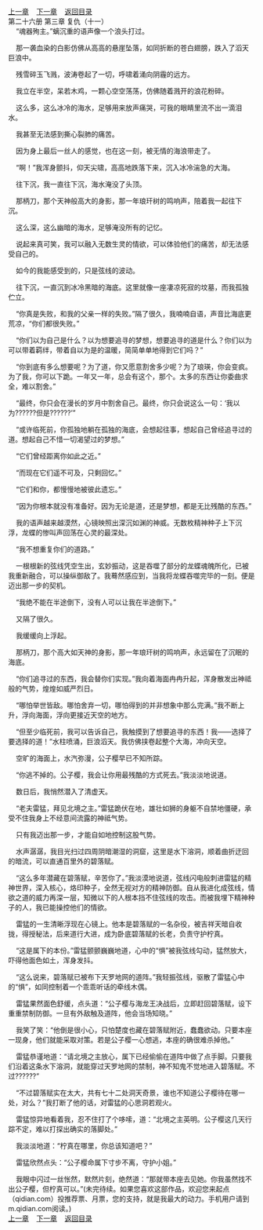 
[上一章](https://github.com/xiaominghe2014/spider_book/blob/master/book/知北游/第418章.md)&nbsp;&nbsp;&nbsp;&nbsp;[下一章](https://github.com/xiaominghe2014/spider_book/blob/master/book/知北游/第420章.md)&nbsp;&nbsp;&nbsp;&nbsp;[返回目录](https://github.com/xiaominghe2014/spider_book/blob/master/book/知北游/README.md)
<br /> 第二十六册 第三章 复仇（十一）<br />
        “魂器殉主。”螭沉重的语声像一个浪头打过。

    那一袭血染的白影仿佛从高高的悬崖坠落，如同折断的苍白翅膀，跌入了滔天巨浪中。

    残雪碎玉飞溅，波涛卷起了一切，呼啸着涌向阴霾的远方。

    我立在半空，呆若木鸡，一颗心空空荡荡，仿佛随着溅开的浪花粉碎。

    这么多，这么冰冷的海水，足够用来放声痛哭，可我的眼睛里流不出一滴泪水。

    我甚至无法感到撕心裂肺的痛苦。

    因为身上最后一丝人的感觉，也在这一刻，被无情的海浪带走了。

    “啊！”我浑身颤抖，仰天尖啸，高高地跌落下来，沉入冰冷湍急的大海。

    往下沉，我一直往下沉，海水淹没了头顶。

    那柄刀，那个天神般高大的身影，那一年琅玕树的鸣响声，陪着我一起往下沉。

    这么深，这么幽暗的海水，足够淹没所有的记忆。

    说起来真可笑，我可以融入无数生灵的情欲，可以体验他们的痛苦，却无法感受自己的。

    如今的我能感受到的，只是弦线的波动。

    往下沉，一直沉到冰冷黑暗的海底。这里就像一座凄凉死寂的坟墓，而我孤独伫立。

    “你真是失败，和我的父亲一样的失败。”隔了很久，我喃喃自语，声音比海底更荒凉，“你们都很失败。”

    “你们以为自己是什么？以为想要追寻的梦想，想要追寻的道是什么？你们以为可以带着羁绊，带着自以为是的温暖，简简单单地得到它们吗？”

    “你到底有多么想要呢？为了道，你又愿意割舍多少呢？为了琅瑛，你会变疯。为了我，你可以下跪。一年又一年，总会有这个，那个。太多的东西让你委曲求全，难以割舍。”

    “最终，你只会在漫长的岁月中割舍自己。最终，你只会说这么一句：‘我以为??????但是??????’”

    “或许临死前，你孤独地躺在孤独的海底，会想起往事，想起自己曾经追寻过的道。想起自己不惜一切渴望过的梦想。”

    “它们曾经距离你如此之近。”

    “而现在它们遥不可及，只剩回忆。”

    “它们和你，都慢慢地被彼此遗忘。”

    “因为你根本就没有准备好。因为无论是道，还是梦想，都是无比残酷的东西。”

    我的语声越来越漠然，心镜映照出深沉如渊的神威。无数枚精神种子上下沉浮，龙蝶的惨叫声回荡在心灵的最深处。

    “我不想重复你们的道路。”

    一根根新的弦线凭空生出，玄妙振动，这是吞噬了部分的龙蝶魂魄所化，已被我重新融合，可以操纵御敌了。我蓦然感应到，当我将龙蝶吞噬完毕的一刻。便是迈出那一步的契机。

    “我绝不能在半途倒下，没有人可以让我在半途倒下。”

    又隔了很久。

    我缓缓向上浮起。

    那柄刀，那个高大如天神的身影，那一年琅玕树的鸣响声，永远留在了沉眠的海底。

    “你们追寻过的东西，我会替你们实现。”我向着海面冉冉升起，浑身散发出神祗般的气势，煌煌如威严烈日。

    “哪怕举世皆敌。哪怕舍弃一切，哪怕得到的并非想象中那么完满。”我不断上升，浮向海面，浮向更接近天空的地方。

    “但至少临死前，我可以告诉自己，我触摸到了想要追寻的东西！我——选择了要选择的道！”水柱喷涌，巨浪滔天。我仿佛挟卷起整个大海，冲向天空。

    空旷的海面上，水汽弥漫，公子樱早已不知所踪。

    “你逃不掉的。公子樱，我会让你用最残酷的方式死去。”我淡淡地说道。

    数日后，我悄然潜入了清虚天。

    “老夫雷猛，拜见北境之主。”雷猛跪伏在地，雄壮如狮的身躯不自禁地僵硬，承受不住我身上不经意间流露的神祗气势。

    只有我迈出那一步，才能自如地控制这股气势。

    水声潺潺，我目光扫过四周阴暗潮湿的洞窟，这里是水下溶洞，顺着曲折迂回的暗流，可以直通百里外的碧落赋。

    “这么多年潜藏在碧落赋，辛苦你了。”我淡漠地说道，弦线闪电般刺进雷猛的精神世界，深入核心，烙印种子，全然无视对方的精神防御。自从我进化成弦线，情欲之道的威力再深一层，知微以下的人根本挡不住弦线的攻击。而被我埋下精神种子的人，我已能操控他们的情欲。

    雷猛的一生清晰浮现在心镜上。他本是碧落赋的一名杂役，被吉祥天暗自收拢，得授秘法，后来道行大进，成为卧底碧落赋的长老，负责守护柠真。

    “这是属下的本份。”雷猛颤颤巍巍地道，心中的“惧”被我弦线勾动，猛然放大，吓得他面色如土，浑身发抖。

    “这么说来，碧落赋已被布下天罗地网的道阵。”我轻振弦线，驱散了雷猛心中的“惧”，如同控制着一个乖乖听话的牵线木偶。

    雷猛果然面色舒缓，点头道：“公子樱与海龙王决战后，立即赶回碧落赋，设下重重禁制防御。一旦有外敌触及道阵，他会当场知晓。”

    我笑了笑：“他倒是很小心，只怕楚度也藏在碧落赋附近，蠢蠢欲动。只要本座一现身，他们就能采取对策。若是公子樱一心想逃，本座的确很难杀掉他。”

    雷猛恭谨地道：“请北境之主放心，属下已经偷偷在道阵中做了点手脚。只要我们沿着这条水下溶洞，就能穿过天罗地网的禁制，神不知鬼不觉地进入碧落赋。不过??????”

    “不过碧落赋实在太大，共有七十二处洞天奇景，谁也不知道公子樱待在哪一处，对么？”我打断了他的话，对雷猛的心思洞若观火。

    雷猛惊异地看着我，忍不住打了个哆嗦，道：“北境之主英明。公子樱这几天行踪不定，难以打探出确实的落脚处。”

    我淡淡地道：“柠真在哪里，你总该知道吧？”

    雷猛欣然点头：“公子樱命属下寸步不离，守护小姐。”

    我眼中闪过一丝怅然，默然片刻，绝然道：“那就带本座去见她。你我虽然找不出公子樱，但柠真可以。”(未完待续。如果您喜欢这部作品，欢迎您来起点（qidian.com）投推荐票、月票，您的支持，就是我最大的动力。手机用户请到m.qidian.com阅读。)
  <br />
[上一章](https://github.com/xiaominghe2014/spider_book/blob/master/book/知北游/第418章.md)&nbsp;&nbsp;&nbsp;&nbsp;[下一章](https://github.com/xiaominghe2014/spider_book/blob/master/book/知北游/第420章.md)&nbsp;&nbsp;&nbsp;&nbsp;[返回目录](https://github.com/xiaominghe2014/spider_book/blob/master/book/知北游/README.md)

